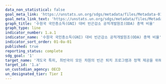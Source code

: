 ```yaml
---
data_non_statistical: false
goal_meta_link: 'https://unstats.un.org/sdgs/metadata/files/Metadata-01-0a-01.pdf'
goal_meta_link_text: 'https://unstats.un.org/sdgs/metadata/files/Metadata-01-0a-01.pdf'
graph_title: '수원국 국민총소득(GNI) 대비 빈곤감소 공적개발원조(ODA) 총액 비율'
graph_type: line
indicator_number: 1.a.1
indicator_name: '수원국 국민총소득(GNI) 대비 빈곤감소 공적개발원조(ODA) 총액 비율'
indicator_sort_order: 01-0a-01
published: true
reporting_status: complete
sdg_goal: '1'
target_name: '개도국 특히, 최빈국이 모든 차원의 빈곤 퇴치 프로그램과 정책 제공을 위해 증강된 개발협력을 포함하여 다양한 재원 동원 보장'
target_id: '1.a'
un_custodian_agency: OECD
un_designated_tier: Tier I
--- 
```


